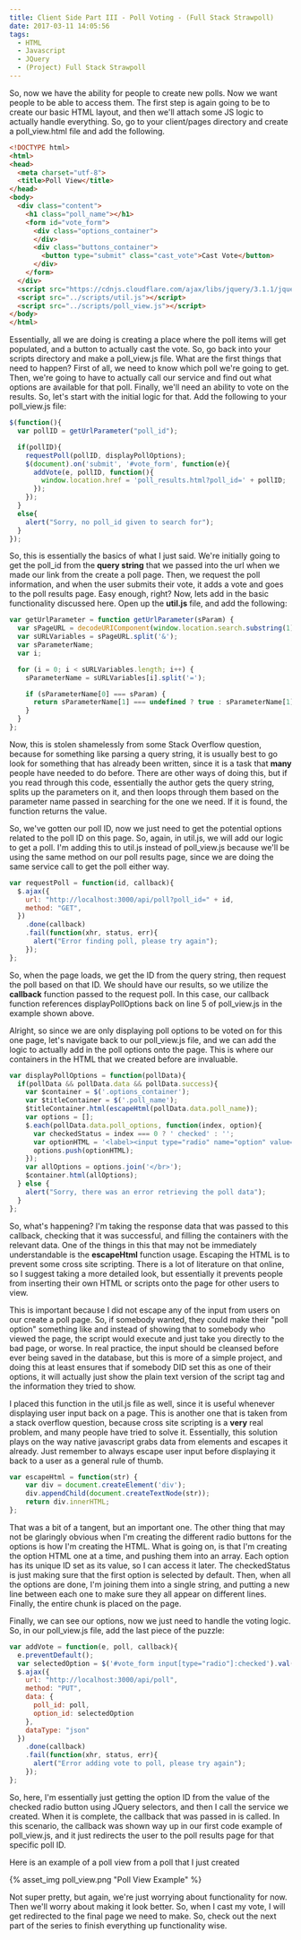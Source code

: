 ```yaml
---
title: Client Side Part III - Poll Voting - (Full Stack Strawpoll)
date: 2017-03-11 14:05:56
tags:
  - HTML
  - Javascript
  - JQuery
  - (Project) Full Stack Strawpoll
---
```

So, now we have the ability for people to create new polls.  Now we want people to be able to access them.  The first step is again going to be to create our basic HTML layout, and then we'll attach some JS logic to actually handle everything.  So, go to your client/pages directory and create a poll_view.html file and add the following.
<!-- more -->
```html poll_view.html
<!DOCTYPE html>
<html>
<head>
  <meta charset="utf-8">
  <title>Poll View</title>
</head>
<body>
  <div class="content">
    <h1 class="poll_name"></h1>
    <form id="vote_form">
      <div class="options_container">
      </div>
      <div class="buttons_container">
        <button type="submit" class="cast_vote">Cast Vote</button>
      </div>
    </form>
  </div>
  <script src="https://cdnjs.cloudflare.com/ajax/libs/jquery/3.1.1/jquery.min.js"></script>
  <script src="../scripts/util.js"></script>
  <script src="../scripts/poll_view.js"></script>
</body>
</html>

```
Essentially, all we are doing is creating a place where the poll items will get populated, and a button to actually cast the vote.  So, go back into your scripts directory and make a poll_view.js file.  What are the first things that need to happen?  First of all, we need to know which poll we're going to get.  Then, we're going to have to actually call our service and find out what options are available for that poll.  Finally, we'll need an ability to vote on the results.  So, let's start with the initial logic for that.  Add the following to your poll_view.js file:
```js poll_view.js
$(function(){
  var pollID = getUrlParameter("poll_id");

  if(pollID){
    requestPoll(pollID, displayPollOptions);
    $(document).on('submit', '#vote_form', function(e){
      addVote(e, pollID, function(){
        window.location.href = 'poll_results.html?poll_id=' + pollID;
      });
    });
  }
  else{
    alert("Sorry, no poll_id given to search for");
  }
});
```
So, this is essentially the basics of what I just said.  We're initially going to get the poll_id from the **query string** that we passed into the url when we made our link from the create a poll page.  Then, we request the poll information, and when the user submits their vote, it adds a vote and goes to the poll results page.  Easy enough, right?  Now, lets add in the basic functionality discussed here.  Open up the **util.js** file, and add the following:

```js util.js
var getUrlParameter = function getUrlParameter(sParam) {
  var sPageURL = decodeURIComponent(window.location.search.substring(1));
  var sURLVariables = sPageURL.split('&');
  var sParameterName;
  var i;

  for (i = 0; i < sURLVariables.length; i++) {
    sParameterName = sURLVariables[i].split('=');

    if (sParameterName[0] === sParam) {
      return sParameterName[1] === undefined ? true : sParameterName[1];
    }
  }
};
```
Now, this is stolen shamelessly from some Stack Overflow question, because for something like parsing a query string, it is usually best to go look for something that has already been written, since it is a task that **many** people have needed to do before.  There are other ways of doing this, but if you read through this code, essentially the author gets the query string, splits up the parameters on it, and then loops through them based on the parameter name passed in searching for the one we need.  If it is found, the function returns the value.  

So, we've gotten our poll ID, now we just need to get the potential options related to the poll ID on this page.  So, again, in util.js, we will add our logic to get a poll.  I'm adding this to util.js instead of poll_view.js because we'll be using the same method on our poll results page, since we are doing the same service call to get the poll either way.  
```js util.js
var requestPoll = function(id, callback){
  $.ajax({
    url: "http://localhost:3000/api/poll?poll_id=" + id,
    method: "GET",
  })
    .done(callback)
    .fail(function(xhr, status, err){
      alert("Error finding poll, please try again");
    });
};
```
So, when the page loads, we get the ID from the query string, then request the poll based on that ID.  We should have our results, so we utilize the **callback** function passed to the request poll. In this case, our callback function references displayPollOptions back on line 5 of poll_view.js in the example shown above.  

Alright, so since we are only displaying poll options to be voted on for this one page, let's navigate back to our poll_view.js file, and we can add the logic to actually add in the poll options onto the page.  This is where our containers in the HTML that we created before are invaluable.
```js poll_view.js
var displayPollOptions = function(pollData){
  if(pollData && pollData.data && pollData.success){
    var $container = $('.options_container');
    var $titleContainer = $('.poll_name');
    $titleContainer.html(escapeHtml(pollData.data.poll_name));
    var options = [];
    $.each(pollData.data.poll_options, function(index, option){
      var checkedStatus = index === 0 ? ' checked' : '';
      var optionHTML = '<label><input type="radio" name="option" value="' + option._id + '"' + checkedStatus + '>' + escapeHtml(option.option_name) + '</label>';
      options.push(optionHTML);
    });
    var allOptions = options.join('</br>');
    $container.html(allOptions);
  } else {
    alert("Sorry, there was an error retrieving the poll data");
  }
};
```
So, what's happening?  I'm taking the response data that was passed to this callback, checking that it was successful, and filling the containers with the relevant data.  One of the things in this that may not be immediately understandable is the **escapeHtml** function usage.  Escaping the HTML is to prevent some cross site scripting.  There is a lot of literature on that online, so I suggest taking a more detailed look, but essentially it prevents people from inserting their own HTML or scripts onto the page for other users to view.  

This is important because I did not escape any of the input from users on our create a poll page.  So, if somebody wanted, they could make their "poll option" something like <script>window.location.href = www.myhorriblevirus.com</script> and instead of showing that to somebody who viewed the page, the script would execute and just take you directly to the bad page, or worse.  In real practice, the input should be cleansed before ever being saved in the database, but this is more of a simple project, and doing this at least ensures that if somebody DID set this as one of their options, it will actually just show the plain text version of the script tag and the information they tried to show.  

I placed this function in the util.js file as well, since it is useful whenever displaying user input back on a page.  This is another one that is taken from a stack overflow question, because cross site scripting is a **very** real problem, and many people have tried to solve it.  Essentially, this solution plays on the way native javascript grabs data from elements and escapes it already.  Just remember to always escape user input before displaying it back to a user as a general rule of thumb.
```js util.js
var escapeHtml = function(str) {
    var div = document.createElement('div');
    div.appendChild(document.createTextNode(str));
    return div.innerHTML;
};
```
That was a bit of a tangent, but an important one.  The other thing that may not be glaringly obvious when I'm creating the different radio buttons for the options is how I'm creating the HTML.  What is going on, is that I'm creating the option HTML one at a time, and pushing them into an array.  Each option has its unique ID set as its value, so I can access it later.  The checkedStatus is just making sure that the first option is selected by default.  Then, when all the options are done, I'm joining them into a single string, and putting a new line between each one to make sure they all appear on different lines.  Finally, the entire chunk is placed on the page.

Finally, we can see our options, now we just need to handle the voting logic.  So, in our poll_view.js file, add the last piece of the puzzle:
```js poll_view.js
var addVote = function(e, poll, callback){
  e.preventDefault();
  var selectedOption = $('#vote_form input[type="radio"]:checked').val();
  $.ajax({
    url: "http://localhost:3000/api/poll",
    method: "PUT",
    data: {
      poll_id: poll,
      option_id: selectedOption
    },
    dataType: "json"
  })
    .done(callback)
    .fail(function(xhr, status, err){
      alert("Error adding vote to poll, please try again");
    });
};
```
So, here, I'm essentially just getting the option ID from the value of the checked radio button using JQuery selectors, and then I call the service we created.  When it is complete, the callback that was passed in is called.  In this scenario, the callback was shown way up in our first code example of poll_view.js, and it just redirects the user to the poll results page for that specific poll ID.

Here is an example of a poll view from a poll that I just created

{% asset_img poll_view.png "Poll View Example" %}

Not super pretty, but again, we're just worrying about functionality for now.  Then we'll worry about making it look better.  So, when I cast my vote, I will get redirected to the final page we need to make.  So, check out the next part of the series to finish everything up functionality wise.
